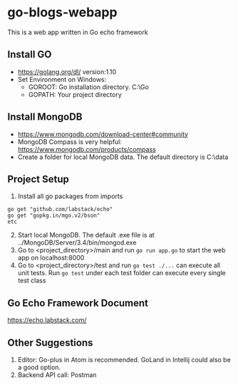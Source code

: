 # go-blogs-webapp
This is a web app written in Go echo framework

## Install GO
   - https://golang.org/dl/ version:1.10
   - Set Environment on Windows:
     - GOROOT: Go installation directory. C:\Go
     - GOPATH: Your project directory

## Install MongoDB
   - https://www.mongodb.com/download-center#community
   - MongoDB Compass is very helpful: https://www.mongodb.com/products/compass
   - Create a folder for local MongoDB data. The default directory is C:\data

## Project Setup
1. Install all go packages from imports
```
go get "github.com/labstack/echo"
go get "gopkg.in/mgo.v2/bson"
etc
```
2. Start local MongoDB. The default .exe file is at ../MongoDB/Server/3.4/bin/mongod.exe
3. Go to <project_directory>/main and run ```go run app.go``` to start the web app on localhost:8000
4. Go to <project_directory>/test and run ```go test ./...``` can execute all unit tests. Run ```go test``` under each test folder can 
execute every single test class

## Go Echo Framework Document
https://echo.labstack.com/

## Other Suggestions
1. Editor: Go-plus in Atom is recommended. GoLand in Intellij could also be a good option.
2. Backend API call: Postman
